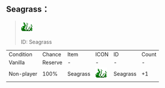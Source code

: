 ## Seagrass：

> <img src="./mc_icon/decorations/seagrass.png">
>
> ID: Seagrass

<table>
	<tablebody>
		<tr>
			<td>Condition</td>
			<td>Chance</td>
			<td>Item</td>
			<td>ICON</td>
			<td>ID</td>
			<td>Count</td>
		</tr>
		<tr>
			<td>Vanilla</td>
			<td>Reserve </td>
			<td>-</td>
			<td>-</td>
			<td>-</td>
			<td>-</td>
		</tr>
		<tr>
			<td>Non-player</td>
			<td>100%</td>
			<td>Seagrass</td>
			<td><img src="./mc_icon/decorations/seagrass.png"></td>
			<td>Seagrass</td>
			<td>+1</td>
		</tr>
	</tablebody>
</table>